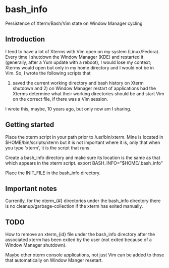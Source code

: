 # bash_info

Persistence of Xterm/Bash/Vim state on Window Manager cycling

## Introduction

I tend to have a lot of Xterms with Vim open on my system (Linux/Fedora). 
Every time I shutdown the Window Manager (KDE) and restarted it 
(generally, after a Yum update with a reboot), I would lose my
context; Xterms would open but only in my home directory and I
would not be in Vim. So, I wrote the following scripts that 
1) saved the current working directory and bash history on Xterm
shutdown and 2) on Window Manager restart of applications had
the Xterms determine what their working directories should be
and start Vim on the correct file, if there was a Vim session.

I wrote this, maybe, 10 years ago, but only now am I sharing.


## Getting started

Place the xterm script in your path prior to /usr/bin/xterm.
Mine is located in $HOME/bin/scripts/xterm but it is not 
important where it is, only that when you type 'xterm', it is
the script that runs.

Create a bash_info  directory  and make sure its location is the same
as that which appears in the xterm script.
    export BASH_INFO="$HOME/.bash_info"

Place the INIT_FILE in the bash_info directory.

## Important notes

Currently, for the xterm_{#} directories under the bash_info directory 
there is no cleanup/garbage-collection  if the xterm has exited
manually.


## TODO

How to remove an xterm_{id} file under the bash_info directory after
the associated xterm has been exited by the user (not exited because
of a Window Manager shutdown).

Maybe other xterm console applications,  not just Vim can be added to 
those that automatically on Window Manger resetart.
